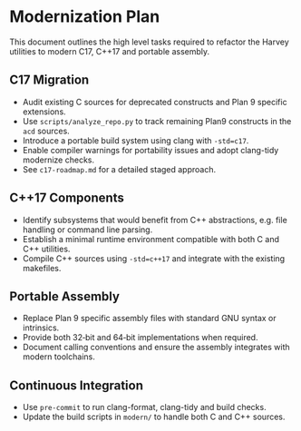 # Modernization Plan

This document outlines the high level tasks required to refactor the Harvey utilities to modern C17, C++17 and portable assembly.

## C17 Migration

- Audit existing C sources for deprecated constructs and Plan 9 specific extensions.
- Use `scripts/analyze_repo.py` to track remaining Plan9 constructs in the `acd` sources.
- Introduce a portable build system using clang with `-std=c17`.
- Enable compiler warnings for portability issues and adopt clang-tidy modernize checks.
- See `c17-roadmap.md` for a detailed staged approach.

## C++17 Components

- Identify subsystems that would benefit from C++ abstractions, e.g. file handling or command line parsing.
- Establish a minimal runtime environment compatible with both C and C++ utilities.
- Compile C++ sources using `-std=c++17` and integrate with the existing makefiles.

## Portable Assembly

- Replace Plan 9 specific assembly files with standard GNU syntax or intrinsics.
- Provide both 32‑bit and 64‑bit implementations when required.
- Document calling conventions and ensure the assembly integrates with modern toolchains.

## Continuous Integration

- Use `pre-commit` to run clang-format, clang-tidy and build checks.
- Update the build scripts in `modern/` to handle both C and C++ sources.

